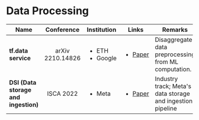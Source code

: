 # Data Processing

| Name                                 |    Conference    | Institution                          | Links                                                                                | Remarks                                                    |
| ------------------------------------ | :--------------: | ------------------------------------ | ------------------------------------------------------------------------------------ | ---------------------------------------------------------- |
| **tf.data service**                  | arXiv 2210.14826 | <ul><li>ETH</li><li>Google</li></ul> | <ul><li><a href="https://arxiv.org/abs/2210.14826">Paper</a></li></ul>               | Disaggregate data preprocessing from ML computation.       |
| **DSI (Data storage and ingestion)** |     ISCA 2022    | <ul><li>Meta</li></ul>               | <ul><li><a href="https://dl.acm.org/doi/10.1145/3470496.3533044">Paper</a></li></ul> | Industry track; Meta's data storage and ingestion pipeline |

